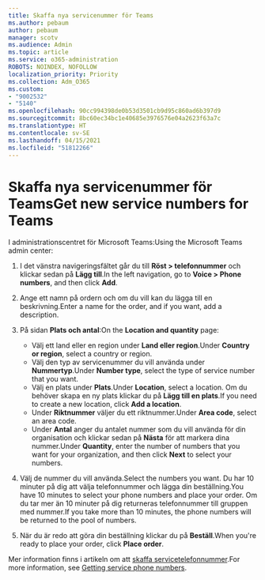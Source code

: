 ```yaml
---
title: Skaffa nya servicenummer för Teams
ms.author: pebaum
author: pebaum
manager: scotv
ms.audience: Admin
ms.topic: article
ms.service: o365-administration
ROBOTS: NOINDEX, NOFOLLOW
localization_priority: Priority
ms.collection: Adm_O365
ms.custom:
- "9002532"
- "5140"
ms.openlocfilehash: 90cc994398de0b53d3501cb9d95c860ad6b397d9
ms.sourcegitcommit: 8bc60ec34bc1e40685e3976576e04a2623f63a7c
ms.translationtype: HT
ms.contentlocale: sv-SE
ms.lasthandoff: 04/15/2021
ms.locfileid: "51812266"
---
```

# <a name="get-new-service-numbers-for-teams"></a><span data-ttu-id="11a82-102">Skaffa nya servicenummer för Teams</span><span class="sxs-lookup"><span data-stu-id="11a82-102">Get new service numbers for Teams</span></span>

<span data-ttu-id="11a82-103">I administrationscentret för Microsoft Teams:</span><span class="sxs-lookup"><span data-stu-id="11a82-103">Using the Microsoft Teams admin center:</span></span>

1. <span data-ttu-id="11a82-104">I det vänstra navigeringsfältet går du till **Röst > telefonnummer** och klickar sedan på **Lägg till**.</span><span class="sxs-lookup"><span data-stu-id="11a82-104">In the left navigation, go to **Voice > Phone numbers**, and then click **Add**.</span></span>
2. <span data-ttu-id="11a82-105">Ange ett namn på ordern och om du vill kan du lägga till en beskrivning.</span><span class="sxs-lookup"><span data-stu-id="11a82-105">Enter a name for the order, and if you want, add a description.</span></span>
3. <span data-ttu-id="11a82-106">På sidan **Plats och antal**:</span><span class="sxs-lookup"><span data-stu-id="11a82-106">On the **Location and quantity** page:</span></span>

    - <span data-ttu-id="11a82-107">Välj ett land eller en region under **Land eller region**.</span><span class="sxs-lookup"><span data-stu-id="11a82-107">Under **Country or region**, select a country or region.</span></span>
    - <span data-ttu-id="11a82-108">Välj den typ av servicenummer du vill använda under **Nummertyp**.</span><span class="sxs-lookup"><span data-stu-id="11a82-108">Under **Number type**, select the type of service number that you want.</span></span>
    - <span data-ttu-id="11a82-109">Välj en plats under **Plats**.</span><span class="sxs-lookup"><span data-stu-id="11a82-109">Under **Location**, select a location.</span></span> <span data-ttu-id="11a82-110">Om du behöver skapa en ny plats klickar du på **Lägg till en plats**.</span><span class="sxs-lookup"><span data-stu-id="11a82-110">If you need to create a new location, click **Add a location**.</span></span>
    - <span data-ttu-id="11a82-111">Under **Riktnummer** väljer du ett riktnummer.</span><span class="sxs-lookup"><span data-stu-id="11a82-111">Under **Area code**, select an area code.</span></span>
    - <span data-ttu-id="11a82-112">Under **Antal** anger du antalet nummer som du vill använda för din organisation och klickar sedan på **Nästa** för att markera dina nummer.</span><span class="sxs-lookup"><span data-stu-id="11a82-112">Under **Quantity**, enter the number of numbers that you want for your organization, and then click **Next** to select your numbers.</span></span>
    
4. <span data-ttu-id="11a82-113">Välj de nummer du vill använda.</span><span class="sxs-lookup"><span data-stu-id="11a82-113">Select the numbers you want.</span></span> <span data-ttu-id="11a82-114">Du har 10 minuter på dig att välja telefonnummer och lägga din beställning.</span><span class="sxs-lookup"><span data-stu-id="11a82-114">You have 10 minutes to select your phone numbers and place your order.</span></span> <span data-ttu-id="11a82-115">Om du tar mer än 10 minuter på dig returneras telefonnummer till gruppen med nummer.</span><span class="sxs-lookup"><span data-stu-id="11a82-115">If you take more than 10 minutes, the phone numbers will be returned to the pool of numbers.</span></span>
5. <span data-ttu-id="11a82-116">När du är redo att göra din beställning klickar du på **Beställ**.</span><span class="sxs-lookup"><span data-stu-id="11a82-116">When you're ready to place your order, click **Place order**.</span></span>

<span data-ttu-id="11a82-117">Mer information finns i artikeln om att [skaffa servicetelefonnummer](https://docs.microsoft.com/microsoftteams/getting-service-phone-numbers).</span><span class="sxs-lookup"><span data-stu-id="11a82-117">For more information, see [Getting service phone numbers](https://docs.microsoft.com/microsoftteams/getting-service-phone-numbers).</span></span>

